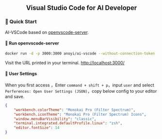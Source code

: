 <p align="center">
  <h2 align="center">Visual Studio Code for AI Developer</h2>
</p>

### 🚀 Quick Start

AI-VSCode based on [openvscode-server](https://github.com/gitpod-io/openvscode-server).

#### 🐳 Run openvscode-server

```bash
docker run -d -p 3000:3000 anoyi/ai-vscode --without-connection-token
```

Visit the URL printed in your terminal. [http://localhost:3000/](http://localhost:3000/)

#### 🌈 User Settings

When you first access ，Enter `command + shift + p`，input `user` and select `Perferences: Open User Settings (JSON)`，copy below config to your editor and save.

```json
{
    "workbench.colorTheme": "Monokai Pro (Filter Spectrum)",
    "workbench.iconTheme": "Monokai Pro (Filter Spectrum) Icons",
    "window.menuBarVisibility": "classic",
    "terminal.integrated.defaultProfile.linux": "zsh",
    "editor.fontSize": 14
}
```


